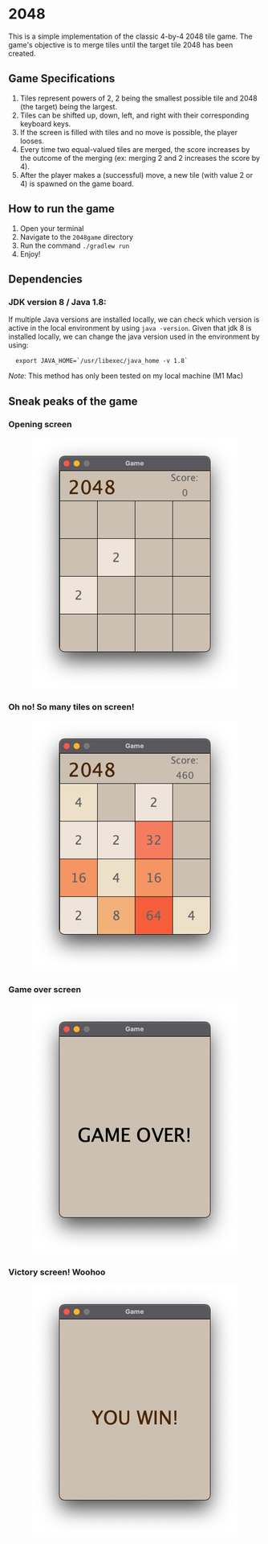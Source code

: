 # 2048

This is a simple implementation of the classic 4-by-4 2048 tile game. The game's objective is to merge tiles
until the target tile 2048 has been created.

## Game Specifications

1. Tiles represent powers of 2, 2 being the smallest possible tile and 2048 (the target) being the largest.
2. Tiles can be shifted up, down, left, and right with their corresponding keyboard keys.
3. If the screen is filled with tiles and no move is possible, the player looses.
4. Every time two equal-valued tiles are merged, the score increases by the outcome of the merging (ex: merging 2 and 2
   increases the score by 4).
5. After the player makes a (successful) move, a new tile (with value 2 or 4) is spawned on the game board.

## How to run the game

1. Open your terminal
2. Navigate to the `2048game` directory
3. Run the command ```./gradlew run```
4. Enjoy!

## Dependencies

### JDK version 8 / Java 1.8: 
If multiple Java versions are installed locally, we can check which version is active in the local environment by using `java -version`. Given that jdk 8 is installed locally, we can change the java version used in the environment by using: 

      export JAVA_HOME=`/usr/libexec/java_home -v 1.8`

*Note:* This method has only been tested on my local machine (M1 Mac)

## Sneak peaks of the game

### Opening screen

<p align="center">
  <img src="images/openingscreen.png" alt="Opening screen">
</p>

### Oh no! So many tiles on screen!
<p align="center">
  <img src="images/manytiles.png" alt="Oh no! So many tiles on screen!">
</p>

### Game over screen
<p align="center">
  <img src="images/gameover.png" alt="Game over screen">
</p>

### Victory screen! Woohoo
<p align="center">
  <img src="images/victory.png" alt="Victory screen! Woohoo">
</p>